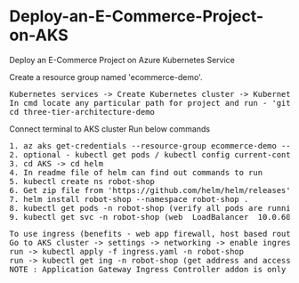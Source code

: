 # Deploy-an-E-Commerce-Project-on-AKS
Deploy an E-Commerce Project on Azure Kubernetes Service

Create a resource group named 'ecommerce-demo'.
<pre>
Kubernetes services -> Create Kubernetes cluster -> Kubernetes cluster name = 'three-tier'.
In cmd locate any particular path for project and run - 'git clone https://github.com/iam-veeramalla/three-tier-architecture-demo'.
cd three-tier-architecture-demo
</pre>

Connect terminal to AKS cluster
Run below commands 
<pre>
1. az aks get-credentials --resource-group ecommerce-demo --name three-tier
2. optional - kubectl get pods / kubectl config current-context (verify successful connection)
3. cd AKS -> cd helm
4. In readme file of helm can find out commands to run
5. kubectl create ns robot-shop
6. Get zip file from 'https://github.com/helm/helm/releases' and after extraction, place helm.exe file in 'C:\Windows\System32'.
7. helm install robot-shop --namespace robot-shop .
8. kubectl get pods -n robot-shop (verify all pods are running)
9. kubectl get svc -n robot-shop (web  LoadBalancer  10.0.60.42  48.216.184.204  8080:31283/TCP  12m --->>> get externalip and port then access app at that particular url ex: 48.216.184.204:8080)
</pre>

<pre>
To use ingress (benefits - web app firewall, host based routing etc ...)
Go to AKS cluster -> settings -> networking -> enable ingress controller
run -> kubectl apply -f ingress.yaml -n robot-shop
run -> kubectl get ing -n robot-shop (get address and access url)
NOTE : Application Gateway Ingress Controller addon is only available with Azure CNI Overlay in public preview.
</pre>
